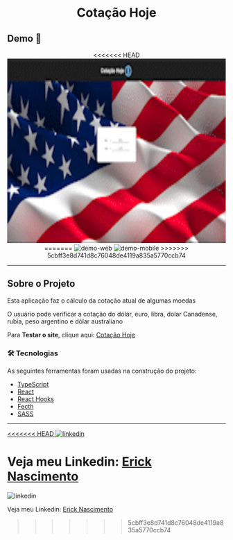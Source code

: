 <h1 style="text-align: center; font-weight: bold;">Cotação Hoje</h1>

## Demo 📸

<div align="center" >
<<<<<<< HEAD
  <img src="./github/cotacao.gif" alt="demo-web" height="425">
=======
  <img src="./github/GifWeb.gif" alt="demo-web" height="425">
  <img src="./github/GifMobile.gif" alt="demo-mobile" height="425"> 
>>>>>>> 5cbff3e8d741d8c76048de4119a835a5770ccb74
</div>

---

## Sobre o Projeto

Esta aplicação faz o cálculo da cotação atual de algumas moedas

O usuário pode verificar a cotação do dólar, euro, libra, dolar Canadense, rubia, peso argentino e dólar australiano

Para **Testar o site**, clique aqui: [Cotação Hoje](https://erickelc.github.io/cotacao-hoje-reactJS/) <br />


### 🛠 Tecnologias

As seguintes ferramentas foram usadas na construção do projeto:

- [TypeScript](https://www.typescriptlang.org/)
- [React](https://pt-br.reactjs.org/)
- [React Hooks](https://reactjs.org/docs/hooks-intro.html)
- [Fecth](https://developer.mozilla.org/en-US/docs/Web/API/Fetch_API/Using_Fetch)
- [SASS](https://sass-lang.com/)

---


<a href="https://www.linkedin.com/in/erick-nascimento-1926a8231/">
<<<<<<< HEAD
<img src="linkedin.png" alt="linkedin" height="50"></a>
<br />


Veja meu Linkedin: [Erick Nascimento](https://www.linkedin.com/in/erick-nascimento-1926a8231/)
=======
<img src=" g" alt="linkedin" height="50"></a>
<br />


Veja meu Linkedin: [Erick Nascimento](https://www.linkedin.com/in/erick-nascimento-1926a8231/)
>>>>>>> 5cbff3e8d741d8c76048de4119a835a5770ccb74
